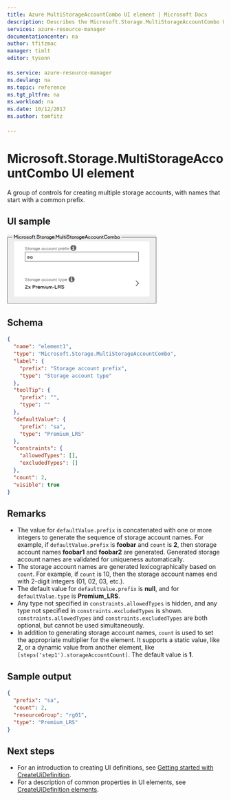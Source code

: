 ```yaml
---
title: Azure MultiStorageAccountCombo UI element | Microsoft Docs
description: Describes the Microsoft.Storage.MultiStorageAccountCombo UI element for Azure portal.
services: azure-resource-manager
documentationcenter: na
author: tfitzmac
manager: timlt
editor: tysonn

ms.service: azure-resource-manager
ms.devlang: na
ms.topic: reference
ms.tgt_pltfrm: na
ms.workload: na
ms.date: 10/12/2017
ms.author: tomfitz

---
```

# Microsoft.Storage.MultiStorageAccountCombo UI element
A group of controls for creating multiple storage accounts, with names that start with a common prefix.

## UI sample
![Microsoft.Storage.MultiStorageAccountCombo](./media/managed-application-elements/microsoft.storage.multistorageaccountcombo.png)

## Schema
```json
{
  "name": "element1",
  "type": "Microsoft.Storage.MultiStorageAccountCombo",
  "label": {
    "prefix": "Storage account prefix",
    "type": "Storage account type"
  },
  "toolTip": {
    "prefix": "",
    "type": ""
  },
  "defaultValue": {
    "prefix": "sa",
    "type": "Premium_LRS"
  },
  "constraints": {
    "allowedTypes": [],
    "excludedTypes": []
  },
  "count": 2,
  "visible": true
}
```

## Remarks
- The value for `defaultValue.prefix` is concatenated with one or more integers
to generate the sequence of storage account names. For example, if
`defaultValue.prefix` is **foobar** and `count` is **2**, then storage account names
**foobar1** and **foobar2** are generated. Generated storage account names are
validated for uniqueness automatically.
- The storage account names are generated lexicographically based on
`count`. For example, if `count` is 10, then the storage account names end
with 2-digit integers (01, 02, 03, etc.).
- The default value for `defaultValue.prefix` is **null**, and for
`defaultValue.type` is **Premium_LRS**.
- Any type not specified in `constraints.allowedTypes` is hidden, and any
type not specified in `constraints.excludedTypes` is shown.
`constraints.allowedTypes` and `constraints.excludedTypes` are both optional,
but cannot be used simultaneously.
- In addition to generating storage account names, `count` is used to set the
appropriate multiplier for the element. It supports a static value, like **2**, or
a dynamic value from another element, like
`[steps('step1').storageAccountCount]`. The default value is **1**.

## Sample output
```json
{
  "prefix": "sa",
  "count": 2,
  "resourceGroup": "rg01",
  "type": "Premium_LRS"
}
```

## Next steps
* For an introduction to creating UI definitions, see [Getting started with CreateUiDefinition](create-uidefinition-overview.md).
* For a description of common properties in UI elements, see [CreateUiDefinition elements](create-uidefinition-elements.md).
